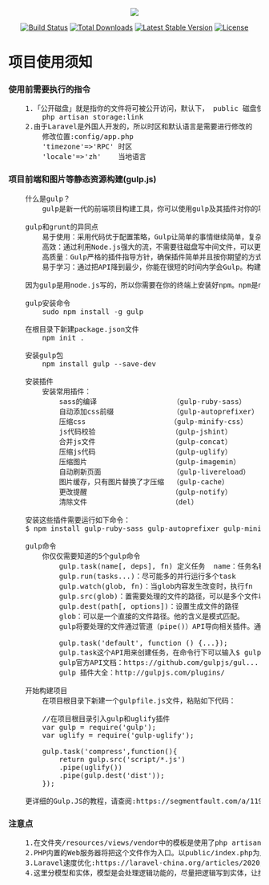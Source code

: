<p align="center"><img src="https://laravel.com/assets/img/components/logo-laravel.svg"></p>

<p align="center">
<a href="https://travis-ci.org/laravel/framework"><img src="https://travis-ci.org/laravel/framework.svg" alt="Build Status"></a>
<a href="https://packagist.org/packages/laravel/framework"><img src="https://poser.pugx.org/laravel/framework/d/total.svg" alt="Total Downloads"></a>
<a href="https://packagist.org/packages/laravel/framework"><img src="https://poser.pugx.org/laravel/framework/v/stable.svg" alt="Latest Stable Version"></a>
<a href="https://packagist.org/packages/laravel/framework"><img src="https://poser.pugx.org/laravel/framework/license.svg" alt="License"></a>
</p>

# 项目使用须知

### 使用前需要执行的指令
<pre>
    1.「公开磁盘」就是指你的文件将可被公开访问，默认下， public 磁盘使用 local 驱动且将文件存放在 storage/app/public 目录下。为了能通过网络访问，你需要创建 public/storage 到 storage/app/public 的符号链接。
        php artisan storage:link
    2.由于Laravel是外国人开发的，所以时区和默认语言是需要进行修改的
        修改位置:config/app.php
        'timezone'=>'RPC' 时区
        'locale'=>'zh'    当地语言
</pre>

### 项目前端和图片等静态资源构建(gulp.js)
<pre>
    什么是gulp？ 
        gulp是新一代的前端项目构建工具，你可以使用gulp及其插件对你的项目代码（less,sass）进行编译，还可以压缩你的js和css代码，甚至压缩你的图片，gulp仅有少量的API，所以非常容易学习。 gulp 使用 stream 方式处理内容。
    
    gulp和grunt的异同点
        易于使用：采用代码优于配置策略，Gulp让简单的事情继续简单，复杂的任务变得可管理。
        高效：通过利用Node.js强大的流，不需要往磁盘写中间文件，可以更快地完成构建。
        高质量：Gulp严格的插件指导方针，确保插件简单并且按你期望的方式工作。
        易于学习：通过把API降到最少，你能在很短的时间内学会Gulp。构建工作就像你设想的一样：是一系列流管道。

    因为gulp是用node.js写的，所以你需要在你的终端上安装好npm。npm是node.js的包管理器，所以先在你的机子上安装好node.js吧
    
    gulp安装命令 
        sudo npm install -g gulp
    
    在根目录下新建package.json文件
        npm init .    
    
    安装gulp包
        npm install gulp --save-dev  
    
    安装插件
        安装常用插件：
            sass的编译                  （gulp-ruby-sass）
            自动添加css前缀              （gulp-autoprefixer）
            压缩css                    （gulp-minify-css）
            js代码校验                  （gulp-jshint）
            合并js文件                  （gulp-concat）
            压缩js代码                  （gulp-uglify）
            压缩图片                    （gulp-imagemin）
            自动刷新页面                 （gulp-livereload）
            图片缓存，只有图片替换了才压缩  （gulp-cache）
            更改提醒                    （gulp-notify）
            清除文件                    （del）

    安装这些插件需要运行如下命令：
    $ npm install gulp-ruby-sass gulp-autoprefixer gulp-minify-css gulp-jshint gulp-concat gulp-uglify gulp-imagemin gulp-notify gulp-rename gulp-livereload gulp-cache del --save-dev
    
    gulp命令
        你仅仅需要知道的5个gulp命令
            gulp.task(name[, deps], fn) 定义任务  name：任务名称 deps：依赖任务名称 fn：回调函数
            gulp.run(tasks...)：尽可能多的并行运行多个task
            gulp.watch(glob, fn)：当glob内容发生改变时，执行fn
            gulp.src(glob)：置需要处理的文件的路径，可以是多个文件以数组的形式，也可以是正则
            gulp.dest(path[, options])：设置生成文件的路径
            glob：可以是一个直接的文件路径。他的含义是模式匹配。
            gulp将要处理的文件通过管道（pipe()）API导向相关插件。通过插件执行文件的处理任务。
            
            gulp.task('default', function () {...});
            gulp.task这个API用来创建任务，在命令行下可以输入$ gulp [default]，（中括号表示可选）来执行上面的任务。
            gulp官方API文档：https://github.com/gulpjs/gul...
            gulp 插件大全：http://gulpjs.com/plugins/
            
    开始构建项目   
        在项目根目录下新建一个gulpfile.js文件，粘贴如下代码：

        //在项目根目录引入gulp和uglify插件
        var gulp = require('gulp');
        var uglify = require('gulp-uglify');
       
        gulp.task('compress',function(){
            return gulp.src('script/*.js')
            .pipe(uglify())
            .pipe(gulp.dest('dist'));
        });
    
    更详细的Gulp.JS的教程，请查阅:https://segmentfault.com/a/1190000002580846
</pre>


### 注意点
<pre>
    1.在文件夹/resources/views/vendor中的模板是使用了php artisan vendor:publish命令生成出来的，目前作用不明.
    2.PHP内置的Web服务器将把这个文件作为入口。以public/index.php为入口的可以忽略掉该文件
    3.Laravel速度优化:https://laravel-china.org/articles/2020/ten-laravel-5-program-optimization-techniques
    4.这里分模型和实体，模型是会处理逻辑功能的，尽量把逻辑写到实体，让控制器更多的是处理业务分发等与界面或api的交互
</pre>